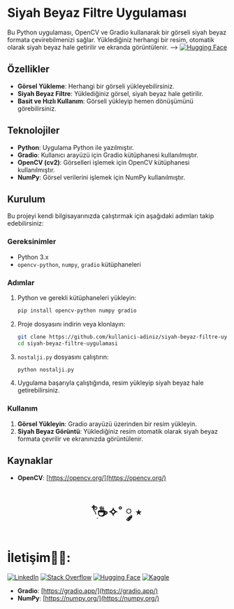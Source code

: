# Siyah Beyaz Filtre Uygulaması

Bu Python uygulaması, OpenCV ve Gradio kullanarak bir görseli siyah beyaz formata çevirebilmenizi sağlar. Yüklediğiniz herhangi bir resim, otomatik olarak siyah beyaz hale getirilir ve ekranda görüntülenir.
-->  [![Hugging Face](https://img.shields.io/badge/HuggingFace-9C30FF?style=for-the-badge&logo=huggingface&logoColor=white)](https://huggingface.co/spaces/elfgk/Nostalji)

## Özellikler

- **Görsel Yükleme**: Herhangi bir görseli yükleyebilirsiniz.
- **Siyah Beyaz Filtre**: Yüklediğiniz görsel, siyah beyaz hale getirilir.
- **Basit ve Hızlı Kullanım**: Görseli yükleyip hemen dönüşümünü görebilirsiniz.

## Teknolojiler

- **Python**: Uygulama Python ile yazılmıştır.
- **Gradio**: Kullanıcı arayüzü için Gradio kütüphanesi kullanılmıştır.
- **OpenCV (cv2)**: Görselleri işlemek için OpenCV kütüphanesi kullanılmıştır.
- **NumPy**: Görsel verilerini işlemek için NumPy kullanılmıştır.


## Kurulum

Bu projeyi kendi bilgisayarınızda çalıştırmak için aşağıdaki adımları takip edebilirsiniz:

### Gereksinimler

- Python 3.x
- `opencv-python`, `numpy`, `gradio` kütüphaneleri

### Adımlar

1. Python ve gerekli kütüphaneleri yükleyin:

    ```bash
    pip install opencv-python numpy gradio
    ```

2. Proje dosyasını indirin veya klonlayın:

    ```bash
    git clone https://github.com/kullanici-adiniz/siyah-beyaz-filtre-uygulamasi.git
    cd siyah-beyaz-filtre-uygulamasi
    ```

3. `nostalji.py` dosyasını çalıştırın:

    ```bash
    python nostalji.py
    ```

4. Uygulama başarıyla çalıştığında,  resim yükleyip siyah beyaz hale getirebilirsiniz.

### Kullanım

1. **Görsel Yükleyin**: Gradio arayüzü üzerinden bir resim yükleyin.
2. **Siyah Beyaz Görüntü**: Yüklediğiniz resim otomatik olarak siyah beyaz formata çevrilir ve ekranınızda görüntülenir.


## Kaynaklar

- **OpenCV**: [https://opencv.org/](https://opencv.org/)




<h1 align="center"> 𓍢ִ໋☕️✧˚ ༘ ⋆ </h1>

<h1> İletişim🧑‍💻: </h1>

[![LinkedIn](https://img.shields.io/badge/LinkedIn-0A66C2?style=for-the-badge&logo=linkedin&logoColor=white)](https://www.linkedin.com/in/elfgk/)
[![Stack Overflow](https://img.shields.io/badge/StackOverflow-FE7A16?style=for-the-badge&logo=stackoverflow&logoColor=white)](https://stackoverflow.com/users/27559679/elfgk)
[![Hugging Face](https://img.shields.io/badge/HuggingFace-9C30FF?style=for-the-badge&logo=huggingface&logoColor=white)](https://huggingface.co/elfgk)
[![Kaggle](https://img.shields.io/badge/Kaggle-20BEFF?style=for-the-badge&logo=kaggle&logoColor=white)](https://www.kaggle.com/elfgkk)
- **Gradio**: [https://gradio.app/](https://gradio.app/)
- **NumPy**: [https://numpy.org/](https://numpy.org/)
